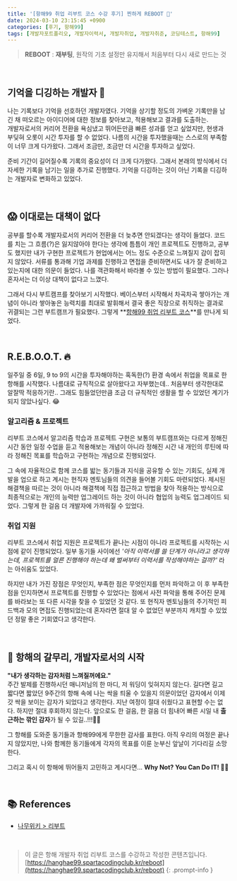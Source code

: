 ```yaml
---
title: '[항해99 취업 리부트 코스 수강 후기] 찐하게 REBOOT 🚤'
date: 2024-03-10 23:15:45 +0900
categories: [후기, 항해99]
tags: [개발자포트폴리오, 개발자이력서, 개발자취업, 개발자취준, 코딩테스트, 항해99]
---
```


> **REBOOT** : **재부팅**, 원작의 기초 설정만 유지해서 처음부터 다시 새로 만드는 것

<br/>

## 기억을 디깅하는 개발자 📌

나는 기록보다 기억을 선호하던 개발자였다. 기억을 상기할 정도의 가벼운 기록만을 남긴 채 떠오르는 아이디어에 대한 정보를 찾아보고, 적용해보고 결과를 도출하는.  
개발자로서의 커리어 전환을 욕심냈고 뛰어든만큼 빠른 성과를 얻고 싶었지만, 현생과 부딪혀 오롯이 시간 투자를 할 수 없었다. 나름의 시간을 투자했을때는 스스로의 부족함이 너무 크게 다가왔다. 그래서 조금만, 조금만 더 시간을 투자하고 싶었다.

준비 기간이 길어질수록 기록의 중요성이 더 크게 다가왔다. 그래서 본래의 방식에서 더 자세한 기록을 남기는 일을 추가로 진행했다. 기억을 디깅하는 것이 아닌 기록을 디깅하는 개발자로 변화하고 있었다.

<br/>

## 😱 이대로는 대책이 없다

공부를 할수록 개발자로서의 커리어 전환을 더 늦추면 안되겠다는 생각이 들었다. 코드를 치는 그 흐름(?)은 잃지않아야 한다는 생각에 틈틈이 개인 프로젝트도 진행하고, 공부도 했지만 내가 구현한 프로젝트가 현업에서는 어느 정도 수준으로 느껴질지 감이 잡히지 않았다. 서류를 통과해 기업 과제를 진행하고 면접을 준비하면서도 내가 잘 준비하고 있는지에 대한 의문이 들었다. 나를 객관화해서 바라볼 수 있는 방법이 필요했다. 그러나 혼자서는 더 이상 대책이 없다고 느꼈다.

그래서 다시 부트캠프를 찾아보기 시작했다. 베이스부터 시작해서 차곡차곡 쌓아가는 개념이 아니라 쌓아놓은 능력치를 최대로 발휘해서 결국 좋은 직장으로 취직하는 결과로 귀결되는 그런 부트캠프가 필요했다. 그렇게 **[항해99 취업 리부트 코스](https://hanghae99.spartacodingclub.kr/reboot)**를 만나게 되었다.

<br/>

## R.E.B.O.O.T. 🔥

일주일 중 6일, 9 to 9의 시간을 투자해야하는 혹독한(?) 환경 속에서 취업을 목표로 한 항해를 시작했다. 나름대로 규칙적으로 살아왔다고 자부했는데.. 처음부터 생각한대로 알잘딱 적응하기란.. 그래도 힘들었던만큼 조금 더 규칙적인 생활을 할 수 있었던 계기가 되지 않았나싶다. 😂

### 알고리즘 & 프로젝트

리부트 코스에서 알고리즘 학습과 프로젝트 구현은 보통의 부트캠프와는 다르게 정해진 시간 동안 일정 수업을 듣고 적용해보는 개념이 아니라 정해진 시간 내 개인의 루틴에 따라 정해진 목표를 학습하고 구현하는 개념으로 진행되었다.

그 속에 자율적으로 함께 코스를 밟는 동기들과 지식을 공유할 수 있는 기회도, 실제 개발을 업으로 하고 계시는 현직자 멘토님들의 의견을 들어볼 기회도 마련되었다. 제시된 해결책을 따르는 것이 아니라 해결책에 직접 접근하고 방법을 찾아 적용하는 방식으로 최종적으로는 개인의 능력만 업그레이드 하는 것이 아니라 협업의 능력도 업그레이드 되었다. 그렇게 한 걸음 더 개발자에 가까워질 수 있었다.

### 취업 지원

리부트 코스에서 취업 지원은 프로젝트가 끝나는 시점이 아니라 프로젝트를 시작하는 시점에 같이 진행되었다. 일부 동기들 사이에선 *'아직 이력서를 쓸 단계가 아니라고 생각하는데, 프로젝트를 얼른 진행해야 하는데 왜 벌써부터 이력서를 작성해야하는 걸까?'* 라는 아쉬움도 있었다.

하지만 내가 가진 장점은 무엇인지, 부족한 점은 무엇인지를 먼저 파악하고 이 후 부족한 점을 인지하면서 프로젝트를 진행할 수 있었다는 점에서 사전 파악을 통해 주어진 문제를 바라보는 또 다른 시각을 찾을 수 있었던 것 같다. 또 현직자 멘토님들의 주기적인 피드백과 모의 면접도 진행되었는데 혼자라면 절대 알 수 없었던 부분까지 캐치할 수 있었던 정말 좋은 기회였다고 생각한다.

<br/>

## 🌱 항해의 갈무리, 개발자로서의 시작

**"내가 생각하는 감자처럼 느껴질꺼에요."**  
주간 발제를 진행하시던 매니저님의 한 마디, 저 워딩이 잊혀지지 않는다. 길다면 길고 짧다면 짧았던 9주간의 항해 속에 나는 싹을 틔울 수 있을지 의문이었던 감자에서 이제 갓 싹을 보이는 감자가 되었다고 생각한다. 지난 여정이 절대 쉬웠다고 표현할 수는 없다. 하지만 절대 후회하지 않는다. 앞으로도 한 걸음, 한 걸음 더 힘내어 빠른 시일 내 **출근하는 깎인 감자**가 될 수 있길..!!!🙏🏻

그 항해를 도와준 동기들과 항해99에게 무한한 감사를 표한다. 아직 우리의 여정은 끝나지 않았지만, 나와 함께한 동기들에게 각자의 목표를 이룬 눈부신 앞날이 기다리길 소망한다.

그리고 혹시 이 항해에 뛰어들지 고민하고 계시다면... **Why Not? You Can Do IT! 👊🏻**

<br/>

## 📚 References
- [나무위키 > 리부트](https://namu.wiki/w/%EB%A6%AC%EB%B6%80%ED%8A%B8#s-1)

<br/>

> 이 글은 항해 개발자 취업 리부트 코스를 수강하고 작성한 콘텐츠입니다.  
> [https://hanghae99.spartacodingclub.kr/reboot](https://hanghae99.spartacodingclub.kr/reboot)
{: .prompt-info }
